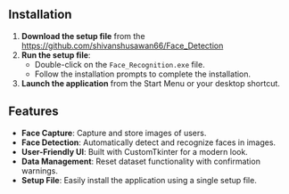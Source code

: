 ## Installation
1. **Download the setup file** from the https://github.com/shivanshusawan66/Face_Detection
2. **Run the setup file**:
   - Double-click on the `Face_Recognition.exe` file.
   - Follow the installation prompts to complete the installation.
3. **Launch the application** from the Start Menu or your desktop shortcut.

## Features
- **Face Capture**: Capture and store images of users.
- **Face Detection**: Automatically detect and recognize faces in images.
- **User-Friendly UI**: Built with CustomTkinter for a modern look.
- **Data Management**: Reset dataset functionality with confirmation warnings.
- **Setup File**: Easily install the application using a single setup file.
